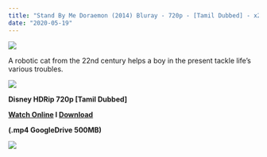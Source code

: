 ```yaml
---
title: "Stand By Me Doraemon (2014) Bluray - 720p - [Tamil Dubbed] - x264 - 500MB"
date: "2020-05-19"
---
```


[![](https://4.bp.blogspot.com/-bMh5P4_hsNI/XJyhrJTSHQI/AAAAAAAAAXs/NecbMFWxpp0UeJn7nqtHEC17wjoI7RFgACLcBGAs/s640/vY9NfTE.jpg)](https://4.bp.blogspot.com/-bMh5P4_hsNI/XJyhrJTSHQI/AAAAAAAAAXs/NecbMFWxpp0UeJn7nqtHEC17wjoI7RFgACLcBGAs/s1600/vY9NfTE.jpg)

A robotic cat from the 22nd century helps a boy in the present tackle life’s various troubles.

[![](https://2.bp.blogspot.com/-fai1ZuUwnbA/XIjy2aT4irI/AAAAAAAAANw/WFW0YRK47_8GLAt3pPBSzBk0GJA6Mk5fgCPcBGAYYCw/s1600/torrborder.gif)](https://2.bp.blogspot.com/-fai1ZuUwnbA/XIjy2aT4irI/AAAAAAAAANw/WFW0YRK47_8GLAt3pPBSzBk0GJA6Mk5fgCPcBGAYYCw/s1600/torrborder.gif)

**Disney HDRip 720p \[Tamil Dubbed\]**

**[Watch Online](https://drive.google.com/open?id=1KPyFAKaOO35jcOq_uFXCSZkDNUnVM2wy) I [Download](https://drive.google.com/open?id=1KPyFAKaOO35jcOq_uFXCSZkDNUnVM2wy)**

**(.mp4 GoogleDrive 500MB)**

![](https://2.bp.blogspot.com/-fai1ZuUwnbA/XIjy2aT4irI/AAAAAAAAANw/WFW0YRK47_8GLAt3pPBSzBk0GJA6Mk5fgCPcBGAYYCw/s1600/torrborder.gif)
